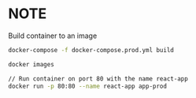 # NOTE

Build container to an image
```bash
docker-compose -f docker-compose.prod.yml build

docker images

// Run container on port 80 with the name react-app
docker run -p 80:80 --name react-app app-prod
```